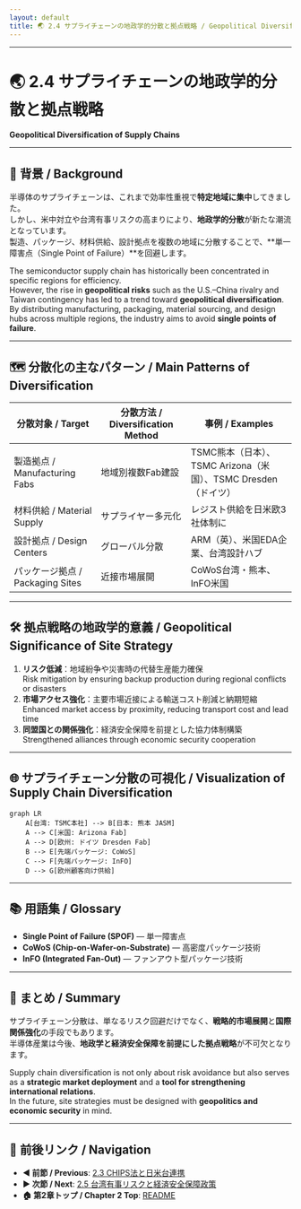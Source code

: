 ```yaml
---
layout: default
title: 🌏 2.4 サプライチェーンの地政学的分散と拠点戦略 / Geopolitical Diversification of Supply Chains
---
```


---

# 🌏 2.4 サプライチェーンの地政学的分散と拠点戦略  
**Geopolitical Diversification of Supply Chains**

---

## 📜 背景 / Background
半導体のサプライチェーンは、これまで効率性重視で**特定地域に集中**してきました。  
しかし、米中対立や台湾有事リスクの高まりにより、**地政学的分散**が新たな潮流となっています。  
製造、パッケージ、材料供給、設計拠点を複数の地域に分散することで、**単一障害点（Single Point of Failure）**を回避します。

The semiconductor supply chain has historically been concentrated in specific regions for efficiency.  
However, the rise in **geopolitical risks** such as the U.S.–China rivalry and Taiwan contingency has led to a trend toward **geopolitical diversification**.  
By distributing manufacturing, packaging, material sourcing, and design hubs across multiple regions, the industry aims to avoid **single points of failure**.

---

## 🗺 分散化の主なパターン / Main Patterns of Diversification

| 分散対象 / Target | 分散方法 / Diversification Method | 事例 / Examples |
|-------------------|-----------------------------------|-----------------|
| 製造拠点 / Manufacturing Fabs | 地域別複数Fab建設 | TSMC熊本（日本）、TSMC Arizona（米国）、TSMC Dresden（ドイツ） |
| 材料供給 / Material Supply | サプライヤー多元化 | レジスト供給を日米欧3社体制に |
| 設計拠点 / Design Centers | グローバル分散 | ARM（英）、米国EDA企業、台湾設計ハブ |
| パッケージ拠点 / Packaging Sites | 近接市場展開 | CoWoS台湾・熊本、InFO米国 |

---

## 🛠 拠点戦略の地政学的意義 / Geopolitical Significance of Site Strategy
1. **リスク低減**：地域紛争や災害時の代替生産能力確保  
   Risk mitigation by ensuring backup production during regional conflicts or disasters  
2. **市場アクセス強化**：主要市場近接による輸送コスト削減と納期短縮  
   Enhanced market access by proximity, reducing transport cost and lead time  
3. **同盟国との関係強化**：経済安全保障を前提とした協力体制構築  
   Strengthened alliances through economic security cooperation  

---

## 🌐 サプライチェーン分散の可視化 / Visualization of Supply Chain Diversification

```mermaid
graph LR
    A[台湾: TSMC本社] --> B[日本: 熊本 JASM]
    A --> C[米国: Arizona Fab]
    A --> D[欧州: ドイツ Dresden Fab]
    B --> E[先端パッケージ: CoWoS]
    C --> F[先端パッケージ: InFO]
    D --> G[欧州顧客向け供給]
```

---

## 📚 用語集 / Glossary
- **Single Point of Failure (SPOF)** — 単一障害点  
- **CoWoS (Chip-on-Wafer-on-Substrate)** — 高密度パッケージ技術  
- **InFO (Integrated Fan-Out)** — ファンアウト型パッケージ技術  

---

## 📝 まとめ / Summary
サプライチェーン分散は、単なるリスク回避だけでなく、**戦略的市場展開**と**国際関係強化**の手段でもあります。  
半導体産業は今後、**地政学と経済安全保障を前提にした拠点戦略**が不可欠となります。

Supply chain diversification is not only about risk avoidance but also serves as a **strategic market deployment** and a **tool for strengthening international relations**.  
In the future, site strategies must be designed with **geopolitics and economic security** in mind.

---

## 🔗 前後リンク / Navigation
- **◀ 前節 / Previous**: [2.3 CHIPS法と日米台連携](2_3_chips_japan_us_taiwan.md)  
- **▶ 次節 / Next**: [2.5 台湾有事リスクと経済安全保障政策](2_5_taiwan_contingency.md)  
- **🏠 第2章トップ / Chapter 2 Top**: [README](../README.md)
